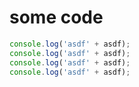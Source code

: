 # some code

```javascript
console.log('asdf' + asdf);
console.log('asdf' + asdf);
console.log('asdf' + asdf);
console.log('asdf' + asdf);
```
